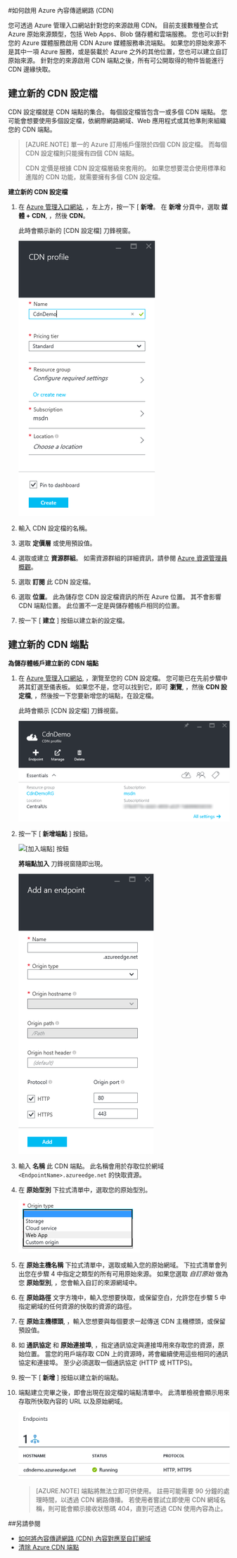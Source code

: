 <properties 
     pageTitle="如何啟用 Azure 內容傳遞網路 (CDN)" 
     description="本主題說明如何啟用 Azure 內容傳遞網路 (CDN)。" 
     services="cdn" 
     documentationCenter="" 
     authors="camsoper" 
     manager="dwrede" 
     editor=""/>
<tags 
     ms.service="cdn" 
     ms.workload="media" 
     ms.tgt_pltfrm="na" 
     ms.devlang="na" 
     ms.topic="article" 
     ms.date="12/02/2015" 
     ms.author="casoper"/>



#如何啟用 Azure 內容傳遞網路 (CDN)  

您可透過 Azure 管理入口網站針對您的來源啟用 CDN。 目前支援數種整合式 Azure 原始來源類型，包括 Web Apps、Blob 儲存體和雲端服務。 您也可以針對您的 Azure 媒體服務啟用 CDN Azure 媒體服務串流端點。  如果您的原始來源不是其中一項 Azure 服務，或是裝載於 Azure 之外的其他位置，您也可以建立自訂原始來源。  針對您的來源啟用 CDN 端點之後，所有可公開取得的物件皆能進行 CDN 邊緣快取。

## 建立新的 CDN 設定檔

CDN 設定檔就是 CDN 端點的集合。  每個設定檔皆包含一或多個 CDN 端點。  您可能會想要使用多個設定檔，依網際網路網域、Web 應用程式或其他準則來組織您的 CDN 端點。

> [AZURE.NOTE] 單一的 Azure 訂用帳戶僅限於四個 CDN 設定檔。 而每個 CDN 設定檔則只能擁有四個 CDN 端點。
>
> CDN 定價是根據 CDN 設定檔層級來套用的。 如果您想要混合使用標準和進階的 CDN 功能，就需要擁有多個 CDN 設定檔。


**建立新的 CDN 設定檔**

1. 在 [Azure 管理入口網站](https://portal.azure.com), ，左上方，按一下 [ **新增**。  在 **新增** 分頁中，選取 **媒體 + CDN**, ，然後 **CDN**。

    此時會顯示新的 [CDN 設定檔] 刀鋒視窗。
    
    ![新增 CDN 設定檔][new-cdn-profile]

2. 輸入 CDN 設定檔的名稱。 

3. 選取 **定價層** 或使用預設值。

4. 選取或建立 **資源群組**。  如需資源群組的詳細資訊，請參閱 [Azure 資源管理員概觀](resource-group-overview/#resource-groups)。 

5. 選取 **訂閱** 此 CDN 設定檔。

6. 選取 **位置**。  此為儲存您 CDN 設定檔資訊的所在 Azure 位置。  其不會影響 CDN 端點位置。  此位置不一定是與儲存體帳戶相同的位置。

7. 按一下 [ **建立** ] 按鈕以建立新的設定檔。

## 建立新的 CDN 端點

**為儲存體帳戶建立新的 CDN 端點**

1. 在 [Azure 管理入口網站](https://portal.azure.com), ，瀏覽至您的 CDN 設定檔。  您可能已在先前步驟中將其釘選至儀表板。  如果您不是，您可以找到它，即可 **瀏覽**, ，然後 **CDN 設定檔**, ，然後按一下您要新增您的端點，在設定檔。

    此時會顯示 [CDN 設定檔] 刀鋒視窗。
    
    ![CDN 設定檔][cdn-profile-settings]
    
2. 按一下 [ **新增端點** ] 按鈕。

    ![[加入端點] 按鈕][cdn-new-endpoint-button]

     **將端點加入** 刀鋒視窗隨即出現。
    
    ![新增端點刀鋒視窗][cdn-add-endpoint]

3. 輸入 **名稱** 此 CDN 端點。  此名稱會用於存取位於網域 `<EndpointName>.azureedge.net` 的快取資源。

4. 在 **原始型別** 下拉式清單中，選取您的原始型別。
    
    ![CDN 原始來源類型](./media/cdn-create-new-endpoint/cdn-origin-type.png)

5. 在 **原始主機名稱** 下拉式清單中，選取或輸入您的原始網域。  下拉式清單會列出您在步驟 4 中指定之類型的所有可用原始來源。  如果您選取 *自訂原始* 做為您 **原始型別**, ，您會輸入自訂的來源網域中。

6. 在 **原始路徑** 文字方塊中，輸入您想要快取，或保留空白，允許您在步驟 5 中指定網域的任何資源的快取的資源的路徑。

7. 在 **原始主機標頭**, ，輸入您想要與每個要求一起傳送 CDN 主機標頭，或保留預設值。

8. 如 **通訊協定** 和 **原始連接埠**, ，指定通訊協定與連接埠用來存取您的資源，原始位置。  當您的用戶端存取 CDN 上的資源時，將會繼續使用這些相同的通訊協定和連接埠。  至少必須選取一個通訊協定 (HTTP 或 HTTPS)。

9. 按一下 [ **新增** ] 按鈕以建立新的端點。

10. 端點建立完畢之後，即會出現在設定檔的端點清單中。 此清單檢視會顯示用來存取所快取內容的 URL 以及原始網域。

    ![CDN 端點][cdn-endpoint-success]

    > [AZURE.NOTE] 端點將無法立即可供使用。  註冊可能需要 90 分鐘的處理時間，以透過 CDN 網路傳播。 若使用者嘗試立即使用 CDN 網域名稱，則可能會顯示接收狀態碼 404，直到可透過 CDN 使用內容為止。

##另請參閱
- [如何將內容傳遞網路 (CDN) 內容對應至自訂網域](cdn-map-content-to-custom-domain.md)
- [清除 Azure CDN 端點](cdn-purge-endpoint.md)

[new-cdn-profile]: ./media/cdn-create-new-endpoint/cdn-new-profile.png
[cdn-profile-settings]: ./media/cdn-create-new-endpoint/cdn-profile-settings.png
[cdn-new-endpoint-button]: ./media/cdn-create-new-endpoint/cdn-new-endpoint-button.png
[cdn-add-endpoint]: ./media/cdn-create-new-endpoint/cdn-add-endpoint.png
[cdn-endpoint-success]: ./media/cdn-create-new-endpoint/cdn-endpoint-success.png 
 
